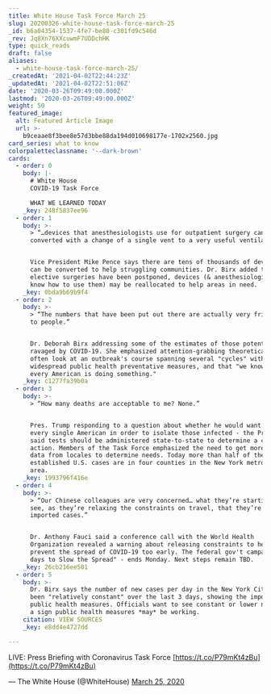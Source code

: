 ```yaml
---
title: White House Task Force March 25
slug: 20200326-white-house-task-force-march-25
_id: b6a04354-1537-4fe7-be80-c301fd9c546d
_rev: Jq8Xn76XXcuwmF7UDDchHK
type: quick_reads
draft: false
aliases:
  - white-house-task-force-march-25/
_createdAt: '2021-04-02T22:44:23Z'
_updatedAt: '2021-04-02T22:51:06Z'
date: '2020-03-26T09:49:00.000Z'
lastmod: '2020-03-26T09:49:00.000Z'
weight: 50
featured_image:
  alt: Featured Article Image
  url: >-
    b9ceaae8f3bee8e57d3bbe88da194d010698177e-1702x2560.jpg
card_series: what to know
colorpaletteclassname: '--dark-brown'
cards:
  - order: 0
    body: |-
      # White House  
      COVID-19 Task Force

      WHAT WE LEARNED TODAY
    _key: 248f5837ee96
  - order: 1
    body: >-
      > “…devices that anesthesiologists use for outpatient surgery can be
      converted with a change of a single vent to a very useful ventilator.”


      Vice President Mike Pence says there are tens of thousands of devices that
      can be converted to help struggling communities. Dr. Birx added that since
      elective surgeries have been postponed, devices (& anesthesiologists who
      know how to use them) may be reallocated to help areas in need.
    _key: 0bda9b69b9f4
  - order: 2
    body: >-
      > “The numbers that have been put out there are actually very frightening
      to people.”


      Dr. Deborah Birx addressing some of the estimates of those potentially
      ravaged by COVID-19. She emphasized attention-grabbing theoretical models
      often look at an outbreak's course spanning several "cycles" without any
      widespread public health preventative measures, and that "we know that
      every American is doing something."
    _key: c1277fa39b0a
  - order: 3
    body: >-
      > “How many deaths are acceptable to me? None.”


      Pres. Trump responding to a question about whether he would want to test
      every single American in order to isolate those infected - the President
      said tests should be administered state-to-state to determine a course of
      action. Members of the Task Force emphasized the need to get more detailed
      data from locales to determine needs. Today more than half of the new and
      established U.S. cases are in four counties in the New York metropolitan
      area.
    _key: 1993796f416e
  - order: 4
    body: >-
      > “Our Chinese colleagues are very concerned… what they’re starting to
      see, as they’re relaxing the constraints on travel, that they’re getting
      imported cases.”


      Dr. Anthony Fauci said a conference call with the World Health
      Organization revealed a warning about releasing constraints to help
      prevent the spread of COVID-19 too early. The federal gov't campaign - "15
      days to Slow the Spread" - ends Monday. Next steps remain TBD.
    _key: 26cb216ee501
  - order: 5
    body: >-
      Dr. Birx says the number of new cases per day in the New York City has
      been "relatively constant" over the last 3 days, showing the importance of
      public health measures. Officials want to see constant or lower numbers as
      a sign public health measures *may* be working.
    citation: VIEW SOURCES
    _key: e8dd4e4727dd

---
```

LIVE: Press Briefing with Coronavirus Task Force [https://t.co/P79mKt4zBu](https://t.co/P79mKt4zBu)

— The White House (@WhiteHouse) [March 25, 2020](https://twitter.com/WhiteHouse/status/1242932433911042048?ref_src=twsrc%5Etfw)